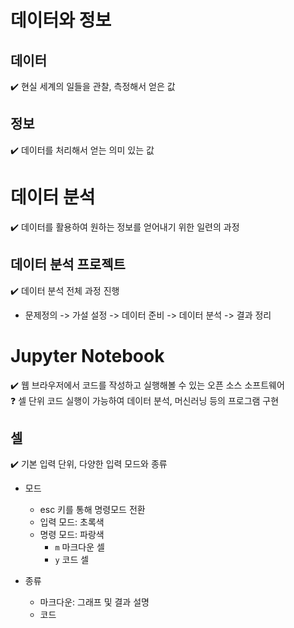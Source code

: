 # 데이터와 정보
## 데이터   
✔️ 현실 세계의 일들을 관찰, 측정해서 얻은 값   
## 정보   
✔️ 데이터를 처리해서 얻는 의미 있는 값   

# 데이터 분석   
✔️ 데이터를 활용하여 원하는 정보를 얻어내기 위한 일련의 과정   

## 데이터 분석 프로젝트   
✔️ 데이터 분석 전체 과정 진행   
- 문제정의 -> 가설 설정 -> 데이터 준비 -> 데이터 분석 -> 결과 정리

# Jupyter Notebook   
✔️ 웹 브라우저에서 코드를 작성하고 실행해볼 수 있는 오픈 소스 소프트웨어   
❓ 셀 단위 코드 실행이 가능하여 데이터 분석, 머신러닝 등의 프로그램 구현   

## 셀   
✔️ 기본 입력 단위, 다양한 입력 모드와 종류   
- 모드
  - esc 키를 통해 명령모드 전환
  - 입력 모드: 초록색
  - 명령 모드: 파랑색
    - `m` 마크다운 셀
    - `y` 코드 셀

- 종류
  - 마크다운: 그래프 및 결과 설명
  - 코드


